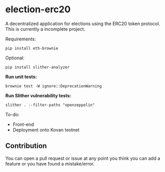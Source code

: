 # election-erc20
A decentralized application for elections using the ERC20 token protocol.
This is currently a incomplete project.

Requirements:
```
pip install eth-brownie
```

Optional:
```
pip install slither-analyzer
```

**Run unit tests:**
```
brownie test -W ignore::DeprecationWarning
```

**Run Slither vulnerability tests:**
```
slither . --filter-paths "openzeppelin"
```

To-do:
- Front-end
- Deployment onto Kovan testnet

## Contribution
You can open a pull request or issue at any point you think you can add a feature or you have found a mistake/error.